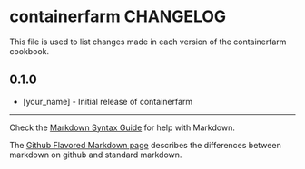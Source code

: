 containerfarm CHANGELOG
=======================

This file is used to list changes made in each version of the containerfarm cookbook.

0.1.0
-----
- [your_name] - Initial release of containerfarm

- - -
Check the [Markdown Syntax Guide](http://daringfireball.net/projects/markdown/syntax) for help with Markdown.

The [Github Flavored Markdown page](http://github.github.com/github-flavored-markdown/) describes the differences between markdown on github and standard markdown.
